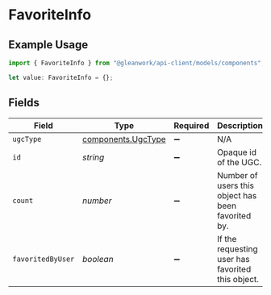 # FavoriteInfo

## Example Usage

```typescript
import { FavoriteInfo } from "@gleanwork/api-client/models/components";

let value: FavoriteInfo = {};
```

## Fields

| Field                                                    | Type                                                     | Required                                                 | Description                                              |
| -------------------------------------------------------- | -------------------------------------------------------- | -------------------------------------------------------- | -------------------------------------------------------- |
| `ugcType`                                                | [components.UgcType](../../models/components/ugctype.md) | :heavy_minus_sign:                                       | N/A                                                      |
| `id`                                                     | *string*                                                 | :heavy_minus_sign:                                       | Opaque id of the UGC.                                    |
| `count`                                                  | *number*                                                 | :heavy_minus_sign:                                       | Number of users this object has been favorited by.       |
| `favoritedByUser`                                        | *boolean*                                                | :heavy_minus_sign:                                       | If the requesting user has favorited this object.        |